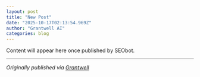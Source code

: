 ```yaml
---
layout: post
title: "New Post"
date: "2025-10-17T02:13:54.969Z"
author: "Grantwell AI"
categories: blog
---
```


Content will appear here once published by SEObot.

---

*Originally published via [Grantwell](https://grantwell.co)*